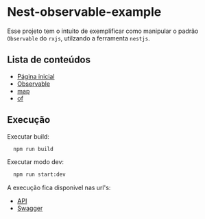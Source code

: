 # Nest-observable-example

Esse projeto tem o intuito de exemplificar como manipular o padrão `Observable` do `rxjs`, utilzando a ferramenta `nestjs`.

## Lista de conteúdos

- [Página inicial](https://vbobell.github.io/nestjs-observable-example)
- [Observable](https://vbobell.github.io/nestjs-observable-example/content/rxjs-observable)
- [map](https://vbobell.github.io/nestjs-observable-example/content/rxjs-map)
- [of](https://vbobell.github.io/nestjs-observable-example/content/rxjs-of)

## Execução

Executar build:

```bash
  npm run build
```

Executar modo dev:

```bash
  npm run start:dev
```

A execução fica disponivel nas url's:

- [API](http://localhost:3000)
- [Swagger](http://localhost:3000/api/#/)
